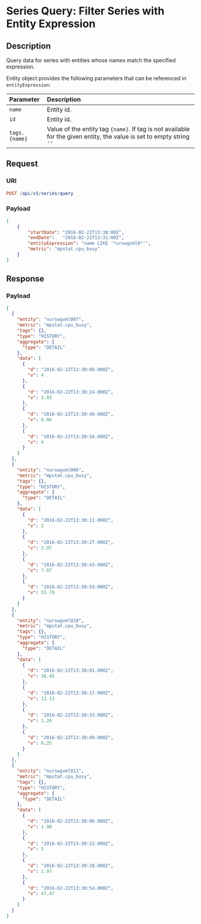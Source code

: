 # Series Query: Filter Series with Entity Expression

## Description

Query data for series with entities whose names match the specified expression.

Entity object provides the following parameters that can be referenced in `entityExpression`:

|**Parameter**|**Description**|
|:---|:---|
|`name`|Entity id.|
|`id`|Entity id.|
|`tags.{name}`|Value of the entity tag `{name}`. If tag is not available for the given entity, the value is set to empty string `''`|

## Request

### URI

```elm
POST /api/v1/series/query
```

### Payload

```json
[
    {
        "startDate": "2016-02-22T13:30:00Z",
        "endDate":   "2016-02-22T13:31:00Z",
        "entityExpression": "name LIKE '*urswgvml0*'",
        "metric": "mpstat.cpu_busy"
    }
]
```

## Response

### Payload

```json
[
  {
    "entity": "nurswgvml007",
    "metric": "mpstat.cpu_busy",
    "tags": {},
    "type": "HISTORY",
    "aggregate": {
      "type": "DETAIL"
    },
    "data": [
      {
        "d": "2016-02-22T13:30:08.000Z",
        "v": 4
      },
      {
        "d": "2016-02-22T13:30:24.000Z",
        "v": 3.03
      },
      {
        "d": "2016-02-22T13:30:40.000Z",
        "v": 6.06
      },
      {
        "d": "2016-02-22T13:30:56.000Z",
        "v": 4
      }
    ]
  },
  {
    "entity": "nurswgvml006",
    "metric": "mpstat.cpu_busy",
    "tags": {},
    "type": "HISTORY",
    "aggregate": {
      "type": "DETAIL"
    },
    "data": [
      {
        "d": "2016-02-22T13:30:11.000Z",
        "v": 2
      },
      {
        "d": "2016-02-22T13:30:27.000Z",
        "v": 2.97
      },
      {
        "d": "2016-02-22T13:30:43.000Z",
        "v": 7.07
      },
      {
        "d": "2016-02-22T13:30:59.000Z",
        "v": 55.79
      }
    ]
  },
  {
    "entity": "nurswgvml010",
    "metric": "mpstat.cpu_busy",
    "tags": {},
    "type": "HISTORY",
    "aggregate": {
      "type": "DETAIL"
    },
    "data": [
      {
        "d": "2016-02-22T13:30:01.000Z",
        "v": 36.45
      },
      {
        "d": "2016-02-22T13:30:17.000Z",
        "v": 13.13
      },
      {
        "d": "2016-02-22T13:30:33.000Z",
        "v": 1.26
      },
      {
        "d": "2016-02-22T13:30:49.000Z",
        "v": 0.25
      }
    ]
  },
  {
    "entity": "nurswgvml011",
    "metric": "mpstat.cpu_busy",
    "tags": {},
    "type": "HISTORY",
    "aggregate": {
      "type": "DETAIL"
    },
    "data": [
      {
        "d": "2016-02-22T13:30:06.000Z",
        "v": 1.98
      },
      {
        "d": "2016-02-22T13:30:22.000Z",
        "v": 1
      },
      {
        "d": "2016-02-22T13:30:38.000Z",
        "v": 2.97
      },
      {
        "d": "2016-02-22T13:30:54.000Z",
        "v": 47.47
      }
    ]
  }
]
```
